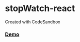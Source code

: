# stopWatch-react
Created with CodeSandbox


<!--URL: https://codesandbox.io/s/github/agarwalmohit43/stopWatch-react/tree/main/-->


<a href="https://codesandbox.io/s/github/agarwalmohit43/stopWatch-react/tree/main/"><h3>Demo</h3></a>
